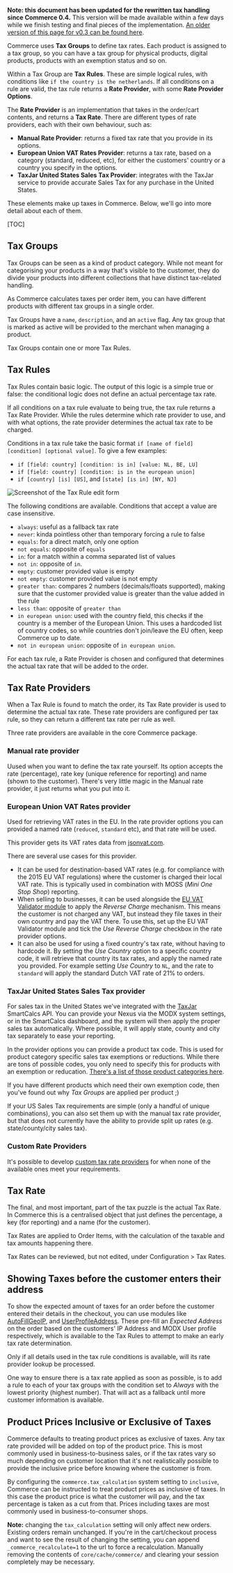**Note: this document has been updated for the rewritten tax handling since Commerce 0.4.** This version will be made available within a few days while we finish testing and final pieces of the implementation. [An older version of this page for v0.3 can be found here](https://github.com/modmore/docs/blob/96019ccb1c9b3eb29451c405d72bdfbee69301cf/en/01_Commerce/v1/10_Taxes.md).

Commerce uses **Tax Groups** to define tax rates. Each product is assigned to a tax group, so you can have a tax group for physical products, digital products, products with an exemption status and so on. 

Within a Tax Group are **Tax Rules**. These are simple logical rules, with conditions like `if the country is the netherlands`. If all conditions on a rule are valid, the tax rule returns a **Rate Provider**, with some **Rate Provider Options**. 

The **Rate Provider** is an implementation that takes in the order/cart contents, and returns a **Tax Rate**. There are different types of rate providers, each with their own behaviour, such as:

- **Manual Rate Provider**: returns a fixed tax rate that you provide in its options.
- **European Union VAT Rates Provider**: returns a tax rate, based on a category (standard, reduced, etc), for either the customers' country or a country you specify in the options. 
- **TaxJar United States Sales Tax Provider**: integrates with the TaxJar service to provide accurate Sales Tax for any purchase in the United States. 

These elements make up taxes in Commerce. Below, we'll go into more detail about each of them.

[TOC]

## Tax Groups

Tax Groups can be seen as a kind of product category. While not meant for categorising your products in a way that's visible to the customer, they do divide your products into different collections that have distinct tax-related handling.

As Commerce calculates taxes per order item, you can have different products with different tax groups in a single order.

Tax Groups have a `name`, `description`, and an `active` flag. Any tax group that is marked as active will be provided to the merchant when managing a product.

Tax Groups contain one or more Tax Rules. 

## Tax Rules

Tax Rules contain basic logic. The output of this logic is a simple true or false: the conditional logic does not define an actual percentage tax rate.

If all conditions on a tax rule evaluate to being true, the tax rule returns a Tax Rate Provider. While the rules determine which rate provider to use, and with what options, the rate provider determines the actual tax rate to be charged.

Conditions in a tax rule take the basic format `if [name of field] [condition] [optional value]`. To give a few examples:

- `if [field: country] [condition: is in] [value: NL, BE, LU]`
- `if [field: country] [condition: is in the european union]`
- `if [country] [is] [US]`, and `[state] [is in] [NY, NJ]`

![Screenshot of the Tax Rule edit form](../images/taxes/tax-rule-manual.jpg)

The following conditions are available. Conditions that accept a value are case insensitive. 

- `always`: useful as a fallback tax rate
- `never`: kinda pointless other than temporary forcing a rule to false
- `equals`: for a direct match, only one option
- `not equals`: opposite of `equals`
- `in`: for a match within a comma separated list of values
- `not in`: opposite of `in`.
- `empty`: customer provided value is empty
- `not empty`: customer provided value is not empty
- `greater than`: compares 2 numbers (decimals/floats supported), making sure that the customer provided value is greater than the value added in the rule
- `less than`: opposite of `greater than`
- `in european union`: used with the country field, this checks if the country is a member of the European Union. This uses a hardcoded list of country codes, so while countries don't join/leave the EU often, keep Commerce up to date. 
- `not in european union`: opposite of `in european union`.

For each tax rule, a Rate Provider is chosen and configured that determines the actual tax rate that will be added to the order.

## Tax Rate Providers

When a Tax Rule is found to match the order, its Tax Rate provider is used to determine the actual tax rate. These rate providers are configured per tax rule, so they can return a different tax rate per rule as well. 

Three rate providers are available in the core Commerce package. 

### Manual rate provider

Uused when you want to define the tax rate yourself. Its option accepts the rate (percentage), rate key (unique reference for reporting) and name (shown to the customer). There's very little magic in the Manual rate provider, it just returns what you put into it.

### European Union VAT Rates provider

Used for retrieving VAT rates in the EU. In the rate provider options you can provided a named rate (`reduced`, `standard` etc), and that rate will be used. 

This provider gets its VAT rates data from [jsonvat.com](https://jsonvat.com/). 

There are several use cases for this provider. 

- It can be used for destination-based VAT rates (e.g. for compliance with the 2015 EU VAT regulations) where the customer is charged their local VAT rate. This is typically used in combination with MOSS (_Mini One Stop Shop_) reporting. 
- When selling to businesses, it can be used alongside the [EU VAT Validator module](Modules/Address_Validation/EUVat_Validator) to apply the _Reverse Charge_ mechanism. This means the customer is not charged any VAT, but instead they file taxes in their own country and pay the VAT there. To use this, set up the EU VAT Validator module and tick the _Use Reverse Charge_ checkbox in the rate provider options.
- It can also be used for using a fixed country's tax rate, without having to hardcode it. By setting the _Use Country_ option to a specific country code, it will retrieve that country its tax rates, and apply the named rate you provided. For example setting _Use Country_ to `NL`, and the rate to `standard` will apply the standard Dutch VAT rate of 21% to orders.

### TaxJar United States Sales Tax provider

For sales tax in the United States we've integrated with the [TaxJar](https://taxjar.com) SmartCalcs API. You can provide your Nexus via the MODX system settings, or in the SmartCalcs dashboard, and the system will then apply the proper sales tax automatically. Where possible, it will apply state, county and city tax separately to ease your reporting.

In the provider options you can provide a product tax code. This is used for product category specific sales tax exemptions or reductions. While there are tons of possible codes, you only need to specify this for products with an exemption or reducation. [There's a list of those product categories here](https://developers.taxjar.com/api/reference/#categories). 

If you have different products which need their own exemption code, then you've found out why _Tax Groups_ are applied per product ;)

If your US Sales Tax requirements are simple (only a handful of unique combinations), you can also set them up with the manual tax rate provider, but that does not currently have the ability to provide split up rates (e.g. state/county/city sales tax). 

### Custom Rate Providers

It's possible to develop [custom tax rate providers](Developer/Custom_Tax_Rate_Providers) for when none of the available ones meet your requirements. 

## Tax Rate

The final, and most important, part of the tax puzzle is the actual Tax Rate. In Commerce this is a centralised object that just defines the percentage, a key (for reporting) and a name (for the customer). 

Tax Rates are applied to Order Items, with the calculation of the taxable and tax amounts happening there. 

Tax Rates can be reviewed, but not edited, under Configuration > Tax Rates. 

## Showing Taxes before the customer enters their address

To show the expected amount of taxes for an order before the customer entered their details in the checkout, you can use modules like [AutoFillGeoIP](Modules/Cart/AutoFillGeoIP), and [UserProfileAddress](Modules/Cart/UserProfileAddress). These pre-fill an _Expected Address_ on the order based on the customers' IP Address and MODX User profile respectively, which is available to the Tax Rules to attempt to make an early tax rate determination.

Only if all details used in the tax rule conditions is available, will its rate provider lookup be processed. 

One way to ensure there is a tax rate applied as soon as possible, is to add a rule to each of your tax groups with the condition set to _Always_ with the lowest priority (highest number). That will act as a fallback until more customer information is available. 

## Product Prices Inclusive or Exclusive of Taxes

Commerce defaults to treating product prices as exclusive of taxes. Any tax rate provided will be added on top of the product price. This is most commonly used in business-to-business sales, or if the tax rates vary so much depending on customer location that it's not realistically possible to provide the inclusive price before knowing where the customer is from. 

By configuring the `commerce.tax_calculation` system setting to `inclusive`, Commerce can be instructed to treat product prices as inclusive of taxes. In this case the product price is what the customer will pay, and the tax percentage is taken as a cut from that. Prices including taxes are most commonly used in business-to-consumer shops. 

**Note:** changing the `tax_calculation` setting will only affect new orders. Existing orders remain unchanged. If you're in the cart/checkout process and want to see the result of changing the setting, you can append `_commerce_recalculate=1` to the url to force a recalculation. Manually removing the contents of `core/cache/commerce/` and clearing your session completely may be necessary. 
